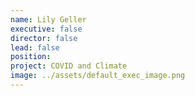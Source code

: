 ```yaml
---
name: Lily Geller
executive: false
director: false
lead: false
position:  
project: COVID and Climate
image: ../assets/default_exec_image.png
---
```

